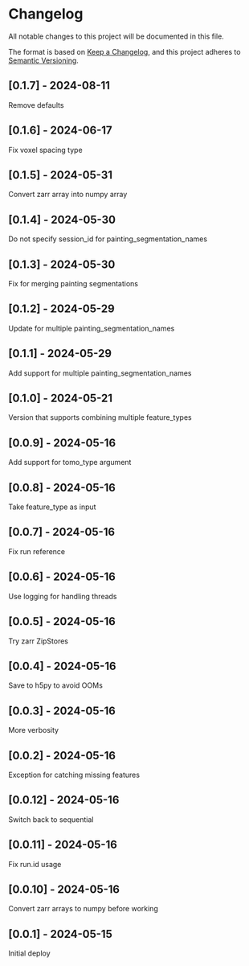 # Changelog
All notable changes to this project will be documented in this file.

The format is based on [Keep a Changelog](https://keepachangelog.com/en/1.0.0/),
and this project adheres to [Semantic Versioning](https://semver.org/spec/v2.0.0.html).

## [0.1.7] - 2024-08-11
Remove defaults

## [0.1.6] - 2024-06-17
Fix voxel spacing type

## [0.1.5] - 2024-05-31
Convert zarr array into numpy array

## [0.1.4] - 2024-05-30
Do not specify session_id for painting_segmentation_names

## [0.1.3] - 2024-05-30
Fix for merging painting segmentations

## [0.1.2] - 2024-05-29
Update for multiple painting_segmentation_names

## [0.1.1] - 2024-05-29
Add support for multiple painting_segmentation_names

## [0.1.0] - 2024-05-21
Version that supports combining multiple feature_types

## [0.0.9] - 2024-05-16
Add support for tomo_type argument

## [0.0.8] - 2024-05-16
Take feature_type as input

## [0.0.7] - 2024-05-16
Fix run reference

## [0.0.6] - 2024-05-16
Use logging for handling threads

## [0.0.5] - 2024-05-16
Try zarr ZipStores

## [0.0.4] - 2024-05-16
Save to h5py to avoid OOMs

## [0.0.3] - 2024-05-16
More verbosity

## [0.0.2] - 2024-05-16
Exception for catching missing features

## [0.0.12] - 2024-05-16
Switch back to sequential

## [0.0.11] - 2024-05-16
Fix run.id usage

## [0.0.10] - 2024-05-16
Convert zarr arrays to numpy before working

## [0.0.1] - 2024-05-15
Initial deploy
